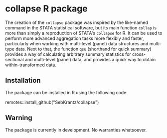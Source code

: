 # collapse R package

The creation of the `collapse` package was inspired by the like-named command in the STATA statistical software,
but its main function `collap` is more than simply a reproduction of STATA's `collapse` for R.
It can be used to perform more advanced aggregation tasks more flexibly and faster, particularly when working with multi-level (panel) data structures and multi-type data. Next to that,
the function `qsu` (shorthand for quick summary) provides a 
way of calculating arbitrary summary statistics for cross-sectional and multi-level (panel) data, and provides a quick way to obtain within-transformed data.


## Installation

The package can be installed in R using the following code:

remotes::install_github("SebKrantz/collapse")

## Warning

The package is currently in development. No warranties whatsoever.
